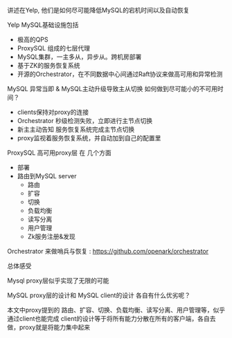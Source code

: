 
讲述在Yelp, 他们是如何尽可能降低MySQL的宕机时间以及自动恢复

Yelp MySQL基础设施包括
* 极高的QPS
* ProxySQL 组成的七层代理
* MySQL集群，一主多从，异步从。跨机房部署
* 基于ZK的服务恢复系统
* 开源的Orchestrator，在不同数据中心间通过Raft协议来做高可用和异常检测

MySQL 异常当即 & MySQL主动升级导致主从切换
如何做到尽可能小的不可用时间？
* clients保持对proxy的连接
* Orchestrator 秒级检测失败，立即进行主节点切换
* 新主主动告知 服务恢复系统完成主节点切换
* proxy监视着服务恢复系统，并自动加到自己的配置里

ProxySQL 高可用proxy层
在 几个方面
* 部署
* 路由到MySQL server
    * 路由
    * 扩容
    * 切换
    * 负载均衡
    * 读写分离
    * 用户管理
    * Zk服务注册&发现 

Orchestrator 来做哨兵与恢复 : https://github.com/openark/orchestrator

总体感受

Mysql proxy层似乎实现了无限的可能

MySQL proxy层的设计和 MySQL client的设计 各自有什么优劣呢？

本文中proxy提到的 路由、扩容、切换、负载均衡、读写分离、用户管理等，似乎通过client也能完成
client的设计等于将所有能力分散在所有的客户端，各自去做，proxy就是将能力集中起来


